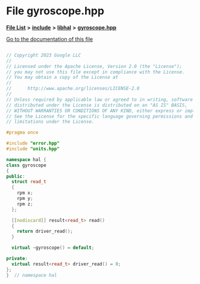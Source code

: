 

# File gyroscope.hpp

[**File List**](files.md) **>** [**include**](dir_cba0faac6e93618a6e2539705915bd70.md) **>** [**libhal**](dir_c21661262b37aa135a14febc024e67d7.md) **>** [**gyroscope.hpp**](gyroscope_8hpp.md)

[Go to the documentation of this file](gyroscope_8hpp.md)

```C++

// Copyright 2023 Google LLC
//
// Licensed under the Apache License, Version 2.0 (the "License");
// you may not use this file except in compliance with the License.
// You may obtain a copy of the License at
//
//      http://www.apache.org/licenses/LICENSE-2.0
//
// Unless required by applicable law or agreed to in writing, software
// distributed under the License is distributed on an "AS IS" BASIS,
// WITHOUT WARRANTIES OR CONDITIONS OF ANY KIND, either express or implied.
// See the License for the specific language governing permissions and
// limitations under the License.

#pragma once

#include "error.hpp"
#include "units.hpp"

namespace hal {
class gyroscope
{
public:
  struct read_t
  {
    rpm x;
    rpm y;
    rpm z;
  };

  [[nodiscard]] result<read_t> read()
  {
    return driver_read();
  }

  virtual ~gyroscope() = default;

private:
  virtual result<read_t> driver_read() = 0;
};
}  // namespace hal

```


